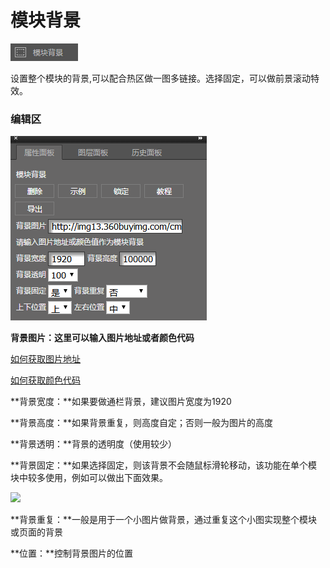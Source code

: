# 模块背景

![](/assets/wwqq_01.jpg)

设置整个模块的背景,可以配合热区做一图多链接。选择固定，可以做前景滚动特效。

### 编辑区

![](/assets/QQ1.png)

**背景图片：**这里可以输入**图片地址或者颜色代码**

[如何获取图片地址](//wang-dian-xiu-faq.md#q：如何获取图片地址？)

[如何获取颜色代码](//wang-dian-xiu-faq.md#q：如何获取颜色代码？)

**背景宽度：**如果要做通栏背景，建议图片宽度为1920

**背景高度：**如果背景重复，则高度自定；否则一般为图片的高度

**背景透明：**背景的透明度（使用较少）

**背景固定：**如果选择固定，则该背景不会随鼠标滑轮移动，该功能在单个模块中较多使用，例如可以做出下面效果。

![](http://img13.360buyimg.com/cms/jfs/t15199/364/2006261577/508174/cce31891/5a643e28Naf5f4667.gif)

**背景重复：**一般是用于一个小图片做背景，通过重复这个小图实现整个模块或页面的背景

**位置：**控制背景图片的位置



